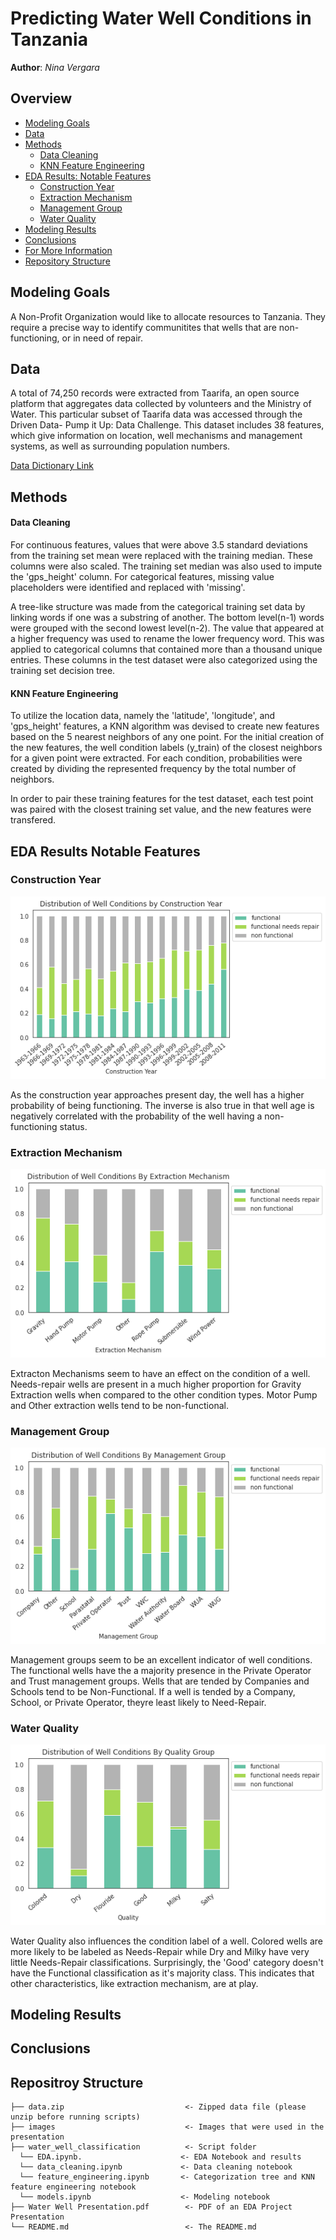 # Predicting Water Well Conditions in Tanzania 
 
**Author**: *Nina Vergara*
  
## Overview
- [Modeling Goals](https://github.com/ninavergara605/Project-3/edit/main/README.md?plain=1#L21)
- [Data](https://github.com/ninavergara605/Project-3/edit/main/README.md?plain=1#L23)
- [Methods](https://github.com/ninavergara605/Project-3/edit/main/README.md?plain=1#L30)
  - [Data Cleaning](https://github.com/ninavergara605/Project-3/edit/main/README.md?plain=1#L33)
  - [KNN Feature Engineering](https://github.com/ninavergara605/Project-3/edit/main/README.md?plain=1#L38)
- [EDA Results: Notable Features](https://github.com/ninavergara605/Project-3/edit/main/README.md?plain=1#L43)
  - [Construction Year](https://github.com/ninavergara605/Project-3/edit/main/README.md?plain=1#L45)
  - [Extraction Mechanism](https://github.com/ninavergara605/Project-3/edit/main/README.md?plain=1#L50)
  - [Management Group](https://github.com/ninavergara605/Project-3/edit/main/README.md?plain=1#L56)
  - [Water Quality](https://github.com/ninavergara605/Project-3/edit/main/README.md?plain=1#L62)
- [Modeling Results](https://github.com/ninavergara605/Project-3/edit/main/README.md?plain=1#L24)
- [Conclusions](#https://github.com/ninavergara605/Project-3/edit/main/README.md?plain=1#L69)
- [For More Information](https://github.com/ninavergara605/Project-3/edit/main/README.md?plain=1#L72)
- [Repository Structure](https://github.com/ninavergara605/Project-3/edit/main/README.md?plain=1#L76)
  

## Modeling Goals
A Non-Profit Organization would like to allocate resources to Tanzania. They require a precise way to identify communitites that wells that are non-functioning, or in need of repair.
 
## Data
A total of 74,250 records were extracted from Taarifa, an open source platform that aggregates data collected by volunteers and the Ministry of Water. This particular subset of Taarifa data was accessed through the Driven Data- Pump it Up: Data Challenge. This dataset includes 38 features, which give information on location, well mechanisms and management systems, as well as surrounding population numbers.

  [Data Dictionary Link](https://github.com/ninavergara605/Project-3/blob/16c322c977093ea12eada9e761bcb97823783401/data_dictionary.txt)

    
    
## Methods
#### Data Cleaning
For continuous features, values that were above 3.5 standard deviations from the training set mean were replaced with the training median. These columns were also scaled. The training set median was also used to impute the 'gps_height' column. For categorical features, missing value placeholders were identified and replaced with 'missing'. 

A tree-like structure was made from the categorical training set data by linking words if one was a substring of another. The bottom level(n-1) words were grouped with the second lowest level(n-2). The value that appeared at a higher frequency was used to rename the lower frequency word. This was applied to categorical columns that contained more than a thousand unique entries. These columns in the test dataset were also categorized using the training set decision tree.

#### KNN Feature Engineering
To utilize the location data, namely the 'latitude', 'longitude', and 'gps_height' features, a KNN algorithm was devised to create new features based on the 5 nearest neighbors of any one point. For the initial creation of the new features, the well condition labels (y_train) of the closest neighbors for a given point were extracted. For each condition, probabilities were created by dividing the represented frequency by the total number of neighbors.

In order to pair these training features for the test dataset, each test point was paired with the closest training set value, and the new features were transfered.
    
## EDA Results Notable Features
 
### Construction Year
![images](https://github.com/ninavergara605/Project-3/blob/e93380f36bd3007db2ea35ba42ce1c2f8e7be318/images/construction%20year%20new.png)
 
As the construction year approaches present day, the well has a higher probability of being functioning. The inverse is also true in that well age is negatively correlated with the probability of the well having a non-functioning status.

### Extraction Mechanism
![image](https://github.com/ninavergara605/Project-3/blob/e93380f36bd3007db2ea35ba42ce1c2f8e7be318/images/Extraction%20Mechanism%20new.png)

Extracton Mechanisms seem to have an effect on the condition of a well. Needs-repair wells are present in a much higher proportion for Gravity Extraction wells when compared to the other condition types. Motor Pump and Other extraction wells tend to be non-functional.

 
### Management Group

![image](https://github.com/ninavergara605/Project-3/blob/e93380f36bd3007db2ea35ba42ce1c2f8e7be318/images/management%20new.png)

Management groups seem to be an excellent indicator of well conditions. The functional wells have the a majority presence in the Private Operator and Trust management groups. Wells that are tended by Companies and Schools tend to be Non-Functional. If a well is tended by a Company, School, or Private Operator, theyre least likely to Need-Repair.
 
### Water Quality

![image](https://github.com/ninavergara605/Project-3/blob/e93380f36bd3007db2ea35ba42ce1c2f8e7be318/images/Quality%20New.png)

Water Quality also influences the condition label of a well. Colored wells are more likely to be labeled as Needs-Repair while Dry and Milky have very little Needs-Repair classifications. Surprisingly, the 'Good' category doesn't have the Functional classification as it's majority class. This indicates that other characteristics, like extraction mechanism, are at play.
    
 
## Modeling Results


## Conclusions

    

## Repositroy Structure
 ```
├── data.zip                           <- Zipped data file (please unzip before running scripts)
├── images                             <- Images that were used in the presentation                                            
├── water_well_classification          <- Script folder
   └── EDA.ipynb.                      <- EDA Notebook and results
   └── data_cleaning.ipynb             <- Data cleaning notebook
   └── feature_engineering.ipynb       <- Categorization tree and KNN feature engineering notebook
   └── models.ipynb                    <- Modeling notebook
├── Water Well Presentation.pdf        <- PDF of an EDA Project Presentation                       
└── README.md                          <- The README.md

```

